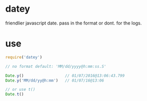 # datey
friendlier javascript date. pass in the format or dont. for the logs.
#  use
```js
require('datey')

// no format default: 'MM/dd/yyyy@h:mm:ss.S'

Date.y()                  // 01/07/2016@13:06:43.799
Date.y('MM/dd/yy@h:mm')   // 01/07/16@13:06

// or use t()
Date.t()
```
